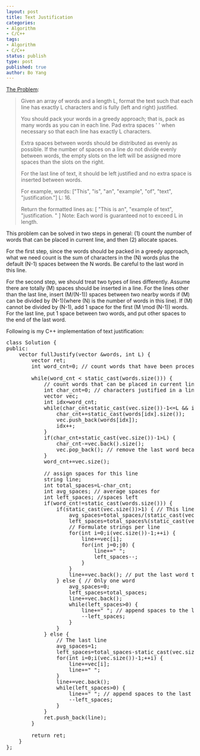 ```yaml
---
layout: post
title: Text Justification
categories: 
- Algorithm
- C/C++
tags:
- Algorithm
- C/C++
status: publish
type: post
published: true
author: Bo Yang
---
```


[The Problem](https://oj.leetcode.com/problems/text-justification/):

>Given an array of words and a length L, format the text such that each line has exactly L characters and is fully (left and right) justified.
>
>You should pack your words in a greedy approach; that is, pack as many words as you can in each line. Pad extra spaces ' ' when necessary so that each line has exactly L characters.
>
>Extra spaces between words should be distributed as evenly as possible. If the number of spaces on a line do not divide evenly between words, the empty slots on the left will be assigned more spaces than the slots on the right.
>
>For the last line of text, it should be left justified and no extra space is inserted between words.
>
>For example,
>words: ["This", "is", "an", "example", "of", "text", "justification."]
>L: 16.
>
>Return the formatted lines as:
>[
>   "This    is    an",
>   "example  of text",
>   "justification.  "
>]
>Note: Each word is guaranteed not to exceed L in length.

This problem can be solved in two steps in general: (1) count the number of words that can be placed in current line, and then (2) allocate spaces. 

For the first step, since the words should be packed in a greedy approach, what we need count is the sum of characters in the \(N\) words plus the default \(N-1\) spaces between the N words. Be careful to the last word in this line.

For the second step, we should treat two types of lines differently. Assume there are totally \(M\) spaces should be inserted in a line. For the lines other than the last line, insert \(M/(N-1)\) spaces between two nearby words if \(M\) can be divided by \(N-1\)(where \(N\) is the number of words in this line). If \(M\) cannot be divided by \(N-1\), add 1 space for the first \(M \mod (N-1)\) words. For the last line, put 1 space between two words, and put other spaces to the end of the last word.  

Following is my C++ implementation of text justification:

<pre>
class Solution {
public:
    vector<string> fullJustify(vector<string> &words, int L) {
        vector<string> ret;
		int word_cnt=0; // count words that have been processed
		
		while(word_cnt < static_cast<int>(words.size())) {
			// count words that can be placed in current line
			int char_cnt=0; // characters justified in a line
			vector<string> vec;
			int idx=word_cnt;
			while(char_cnt+static_cast<int>(vec.size())-1<=L && idx<static_cast<int>(words.size())) {
				char_cnt+=static_cast<int>(words[idx].size());
				vec.push_back(words[idx]);
				idx++;
			}
			if(char_cnt+static_cast<int>(vec.size())-1>L) {
				char_cnt-=vec.back().size();
				vec.pop_back(); // remove the last word because it surpasses the line limit
			}
			word_cnt+=vec.size();

			// assign spaces for this line
			string line;
			int total_spaces=L-char_cnt;
			int avg_spaces; // average spaces for 
			int left_spaces; //spaces left
			if(word_cnt!=static_cast<int>(words.size())) {
				if(static_cast<int>(vec.size())>1) { // This line contains more than 1 word
					avg_spaces=total_spaces/(static_cast<int>(vec.size())-1);
					left_spaces=total_spaces%(static_cast<int>(vec.size())-1);
					// Formulate strings per line
					for(int i=0;i<static_cast<int>(vec.size())-1;++i) {
						line+=vec[i];
						for(int j=0;j<avg_spaces;++j)
							line+=" ";
						if(left_spaces>0) {
							line+=" ";
							left_spaces--;
						}
					}
					line+=vec.back(); // put the last word to the rightmost position
				} else { // Only one word
					avg_spaces=0;
					left_spaces=total_spaces;
					line+=vec.back();
					while(left_spaces>0) {
						line+=" "; // append spaces to the last word
						--left_spaces;
					}
				}
			} else { 
				// The last line
				avg_spaces=1;
				left_spaces=total_spaces-static_cast<int>(vec.size())+1;
				for(int i=0;i<static_cast<int>(vec.size())-1;++i) {
					line+=vec[i];
					line+=" ";
				}
				line+=vec.back();
				while(left_spaces>0) {
					line+=" "; // append spaces to the last word
					--left_spaces;
				}
			}
			ret.push_back(line);
		}

		return ret;
    }
};
</pre>

